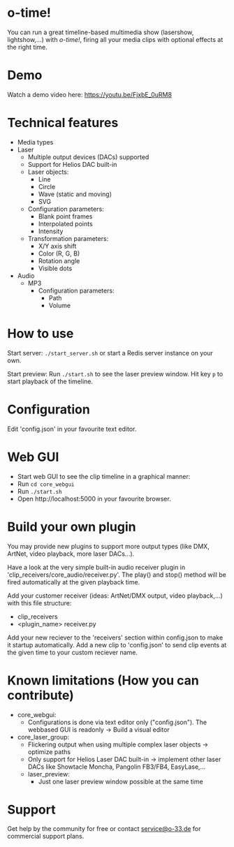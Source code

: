 # o-time!
You can run a great timeline-based multimedia show (lasershow, lightshow,...) with *o-time!*, firing all your media clips with optional effects at the right time.

# Demo
Watch a demo video here: https://youtu.be/FjxbE_0uRM8

# Technical features
- Media types
 - Laser
    - Multiple output devices (DACs) supported
    - Support for Helios DAC built-in
    - Laser objects:
        - Line
        - Circle
        - Wave (static and moving)
        - SVG
    - Configuration parameters:
        - Blank point frames
        - Interpolated points
        - Intensity
    - Transformation parameters:
        - X/Y axis shift
        - Color (R, G, B)
        - Rotation angle
        - Visible dots
 - Audio
    - MP3
        - Configuration parameters:
            - Path
            - Volume

# How to use
Start server:
`./start_server.sh` or start a Redis server instance on your own.


Start preview:
Run `./start.sh` to see the laser preview window.
Hit key `p` to start playback of the timeline.

# Configuration
Edit 'config.json' in your favourite text editor.

# Web GUI
- Start web GUI to see the clip timeline in a graphical manner:
 - Run `cd core_webgui`
 - Run `./start.sh`
 - Open http://localhost:5000 in your favourite browser.

# Build your own plugin
You may provide new plugins to support more output types (like DMX, ArtNet, video playback, more laser DACs...).

Have a look at the very simple built-in audio receiver plugin in 'clip_receivers/core_audio/receiver.py'. The play() and stop() method will be fired automatically at the given playback time.

Add your customer receiver (ideas: ArtNet/DMX output, video playback,...) with this file structure:
- clip_receivers
 - <plugin_name>
    receiver.py

Add your new reciever to the 'receivers' section within config.json to make it startup automatically.
Add a new clip to 'config.json' to send clip events at the given time to your custom reciever name.

# Known limitations (How you can contribute)
- core_webgui:
    - Configurations is done via text editor only ("config.json"). The webbased GUI is readonly -> Build a visual editor
- core_laser_group:
    - Flickering output when using multiple complex laser objects -> optimize paths
    - Only support for Helios Laser DAC built-in -> implement other laser DACs like Showtacle Moncha, Pangolin FB3/FB4, EasyLase,...
    - laser_preview:
        - Just one laser preview window possible at the same time

# Support
Get help by the community for free or contact service@o-33.de for commercial support plans.